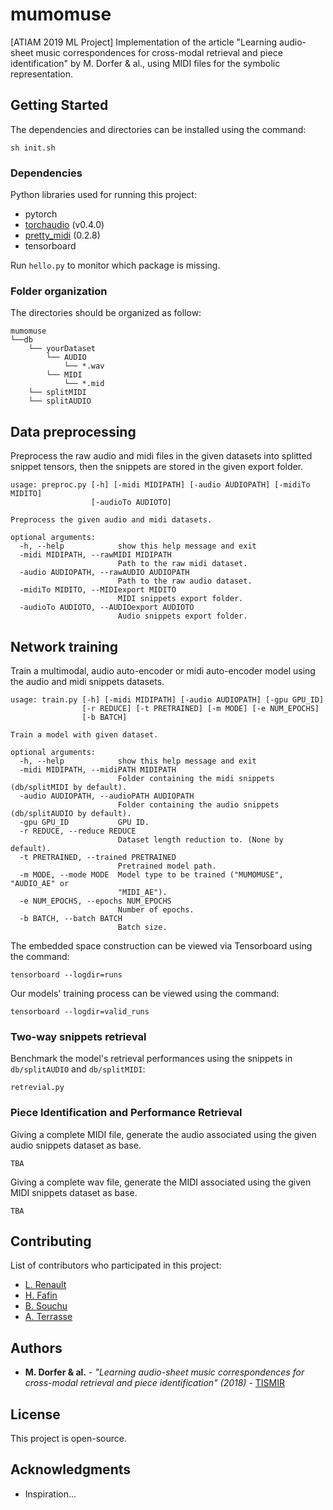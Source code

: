 # mumomuse

[ATIAM 2019 ML Project] Implementation of the article "Learning audio-sheet music correspondences for cross-modal retrieval and piece identification" by M. Dorfer &amp; al., using MIDI files for the symbolic representation.

## Getting Started

The dependencies and directories can be installed using the command:
```
sh init.sh
```

### Dependencies

Python libraries used for running this project:

* pytorch
* [torchaudio](https://github.com/pytorch/audio) (v0.4.0)
* [pretty_midi](https://github.com/craffel/pretty-midi) (0.2.8)
* tensorboard

Run `hello.py` to monitor which package is missing.

### Folder organization

The directories should be organized as follow:
```
mumomuse
└──db
    └── yourDataset
        └── AUDIO
            └── *.wav
        └── MIDI
            └── *.mid
    └── splitMIDI
    └── splitAUDIO
```

## Data preprocessing

Preprocess the raw audio and midi files in the given datasets into splitted snippet tensors, then the snippets are stored in the given export folder.

```
usage: preproc.py [-h] [-midi MIDIPATH] [-audio AUDIOPATH] [-midiTo MIDITO]
                  [-audioTo AUDIOTO]

Preprocess the given audio and midi datasets.

optional arguments:
  -h, --help            show this help message and exit
  -midi MIDIPATH, --rawMIDI MIDIPATH
                        Path to the raw midi dataset.
  -audio AUDIOPATH, --rawAUDIO AUDIOPATH
                        Path to the raw audio dataset.
  -midiTo MIDITO, --MIDIexport MIDITO
                        MIDI snippets export folder.
  -audioTo AUDIOTO, --AUDIOexport AUDIOTO
                        Audio snippets export folder.
```

## Network training

Train a multimodal, audio auto-encoder or midi auto-encoder model using the audio and midi snippets datasets.

```
usage: train.py [-h] [-midi MIDIPATH] [-audio AUDIOPATH] [-gpu GPU_ID]
                [-r REDUCE] [-t PRETRAINED] [-m MODE] [-e NUM_EPOCHS]
                [-b BATCH]

Train a model with given dataset.

optional arguments:
  -h, --help            show this help message and exit
  -midi MIDIPATH, --midiPATH MIDIPATH
                        Folder containing the midi snippets (db/splitMIDI by default).
  -audio AUDIOPATH, --audioPATH AUDIOPATH
                        Folder containing the audio snippets (db/splitAUDIO by default).
  -gpu GPU_ID           GPU ID.
  -r REDUCE, --reduce REDUCE
                        Dataset length reduction to. (None by default).
  -t PRETRAINED, --trained PRETRAINED
                        Pretrained model path.
  -m MODE, --mode MODE  Model type to be trained ("MUMOMUSE", "AUDIO_AE" or
                        "MIDI_AE").
  -e NUM_EPOCHS, --epochs NUM_EPOCHS
                        Number of epochs.
  -b BATCH, --batch BATCH
                        Batch size.
```

The embedded space construction can be viewed via Tensorboard using the command:
```
tensorboard --logdir=runs
```

Our models' training process can be viewed using the command:

```
tensorboard --logdir=valid_runs
```

### Two-way snippets retrieval

Benchmark the model's retrieval performances using the snippets in `db/splitAUDIO` and `db/splitMIDI`:
```
retrevial.py
```

### Piece Identification and Performance Retrieval

Giving a complete MIDI file, generate the audio associated using the given audio snippets dataset as base.
```
TBA
```

Giving a complete wav file, generate the MIDI associated using the given MIDI snippets dataset as base.
```
TBA
```

## Contributing
List of contributors who participated in this project:
* [L. Renault](https://github.com/lrenault)
* [H. Fafin](https://github.com/hfafin)
* [B. Souchu](https://github.com/BrunoSouchu)
* [A. Terrasse](https://github.com/aterrasse)

## Authors

* **M. Dorfer &amp; al.** - *"Learning audio-sheet music correspondences for cross-modal retrieval and piece identification" (2018)* - [TISMIR](https://transactions.ismir.net/articles/10.5334/tismir.12/)

## License

This project is open-source.

## Acknowledgments

* Inspiration...
